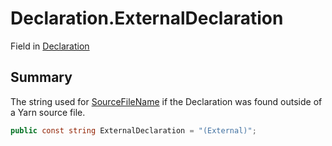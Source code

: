 # Declaration.ExternalDeclaration

Field in [Declaration](/api/csharp/yarn.compiler.declaration.md)

## Summary


The string used for  <a href="yarn.compiler.declaration.sourcefilename.md">SourceFileName</a>  if the
Declaration was found outside of a Yarn source file.


```csharp
public const string ExternalDeclaration = "(External)";
```

